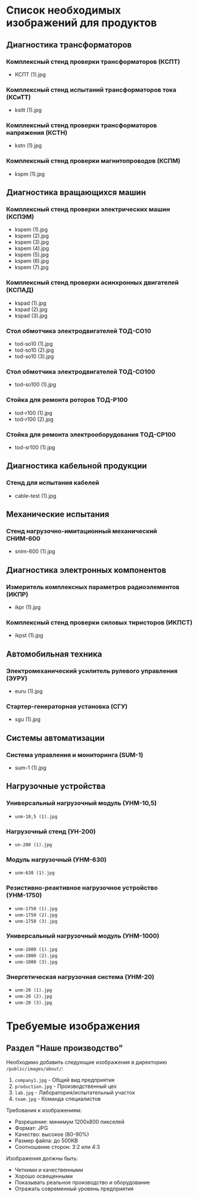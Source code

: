 # Список необходимых изображений для продуктов

## Диагностика трансформаторов

### Комплексный стенд проверки трансформаторов (КСПТ)
- КСПТ (1).jpg

### Комплексный стенд испытаний трансформаторов тока (КСиТТ)
- ksitt (1).jpg

### Комплексный стенд проверки трансформаторов напряжения (КСТН)
- kstn (1).jpg

### Комплексный стенд проверки магнитопроводов (КСПМ)
- kspm (1).jpg

## Диагностика вращающихся машин

### Комплексный стенд проверки электрических машин (КСПЭМ)
- kspem (1).jpg
- kspem (2).jpg
- kspem (3).jpg
- kspem (4).jpg
- kspem (5).jpg
- kspem (6).jpg
- kspem (7).jpg

### Комплексный стенд проверки асинхронных двигателей (КСПАД)
- kspad (1).jpg
- kspad (2).jpg
- kspad (3).jpg

### Стол обмотчика электродвигателей ТОД-СО10
- tod-so10 (1).jpg
- tod-so10 (2).jpg
- tod-so10 (3).jpg

### Стол обмотчика электродвигателей ТОД-СО100
- tod-so100 (1).jpg

### Стойка для ремонта роторов ТОД-Р100
- tod-r100 (1).jpg
- tod-r100 (2).jpg

### Стойка для ремонта электрооборудования ТОД-СР100
- tod-sr100 (1).jpg

## Диагностика кабельной продукции

### Стенд для испытания кабелей
- cable-test (1).jpg

## Механические испытания

### Стенд нагрузочно-имитационный механический СНИМ-600
- snim-600 (1).jpg

## Диагностика электронных компонентов

### Измеритель комплексных параметров радиоэлементов (ИКПР)
- ikpr (1).jpg

### Комплексный стенд проверки силовых тиристоров (ИКПСТ)
- ikpst (1).jpg

## Автомобильная техника

### Электромеханический усилитель рулевого управления (ЭУРУ)
- euru (1).jpg

### Стартер-генераторная установка (СГУ)
- sgu (1).jpg

## Системы автоматизации

### Система управления и мониторинга (SUM-1)
- sum-1 (1).jpg

## Нагрузочные устройства

### Универсальный нагрузочный модуль (УНМ-10,5)
- `unm-10,5 (1).jpg`

### Нагрузочный стенд (УН-200)
- `un-200 (1).jpg`

### Модуль нагрузочный (УНМ-630)
- `unm-630 (1).jpg`

### Резистивно-реактивное нагрузочное устройство (УНМ-1750)
- `unm-1750 (1).jpg`
- `unm-1750 (2).jpg`
- `unm-1750 (3).jpg`

### Универсальный нагрузочный модуль (УНМ-1000)
- `unm-1000 (1).jpg`
- `unm-1000 (2).jpg`
- `unm-1000 (3).jpg`

### Энергетическая нагрузочная система (УНМ-20)
- `unm-20 (1).jpg`
- `unm-20 (2).jpg`
- `unm-20 (3).jpg`

# Требуемые изображения

## Раздел "Наше производство"
Необходимо добавить следующие изображения в директорию `/public/images/about/`:

1. `company1.jpg` - Общий вид предприятия
2. `production.jpg` - Производственный цех
3. `lab.jpg` - Лаборатория/испытательный участок
4. `team.jpg` - Команда специалистов

Требования к изображениям:
- Разрешение: минимум 1200x800 пикселей
- Формат: JPG
- Качество: высокое (80-90%)
- Размер файла: до 500KB
- Соотношение сторон: 3:2 или 4:3

Изображения должны быть:
- Четкими и качественными
- Хорошо освещенными
- Показывать реальное производство и оборудование
- Отражать современный уровень предприятия 